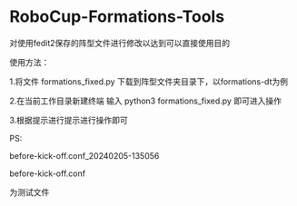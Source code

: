 # RoboCup-Formations-Tools
对使用fedit2保存的阵型文件进行修改以达到可以直接使用目的

使用方法：

1.将文件 formations_fixed.py 下载到阵型文件夹目录下，以formations-dt为例

2.在当前工作目录新建终端 输入 python3 formations_fixed.py 即可进入操作

3.根据提示进行提示进行操作即可

PS:

before-kick-off.conf_20240205-135056

before-kick-off.conf

为测试文件
